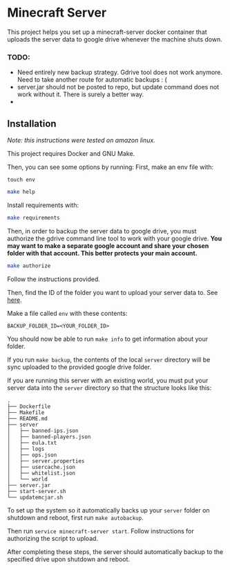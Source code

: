 # Minecraft Server 

This project helps you set up a minecraft-server docker container that uploads the server data to google drive whenever the machine shuts down.

### TODO:
- Need entirely new backup strategy. Gdrive tool does not work anymore. Need to take another route for automatic backups : (
- server.jar should not be posted to repo, but update command does not work without it. There is surely a better way. 
- 

## Installation
*Note: this instructions were tested on amazon linux.*

This project requires Docker and GNU Make.

Then, you can see some options by running:
First, make an env file with:
```
touch env
```

```bash
make help
```

Install requirements with:
```bash
make requirements
```

Then, in order to backup the server data to google drive, you must authorize the gdrive command line tool to work with your google drive. **You may want to make a separate google account and share your chosen folder with that account. This better protects your main account.**

```bash
make authorize
```
Follow the instructions provided.

Then, find the ID of the folder you want to upload your server data to. See [here](https://ploi.io/documentation/mysql/where-do-i-get-google-drive-folder-id).

Make a file called `env` with these contents:
```
BACKUP_FOLDER_ID=<YOUR_FOLDER_ID>
```

You should now be able to run `make info` to get information about your folder. 

If you run `make backup`, the contents of the local `server` directory will be sync uploaded to the provided google drive folder.

If you are running this server with an existing world, you must put your server data into the `server` directory so that the structure looks like this:
```
.
├── Dockerfile
├── Makefile
├── README.md
├── server
│   ├── banned-ips.json
│   ├── banned-players.json
│   ├── eula.txt
│   ├── logs
│   ├── ops.json
│   ├── server.properties
│   ├── usercache.json
│   ├── whitelist.json
│   └── world
├── server.jar
├── start-server.sh
└── updatemcjar.sh
```

To set up the system so it automatically backs up your `server` folder on shutdown and reboot, first run `make autobackup`.

Then run `service minecraft-server start`. Follow instructions for authorizing the script to upload.

After completing these steps, the server should automatically backup to the specified drive upon shutdown and reboot.

